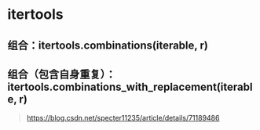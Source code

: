 # itertools
## 组合：itertools.combinations(iterable, r)
## 组合（包含自身重复）：itertools.combinations_with_replacement(iterable, r)
> https://blog.csdn.net/specter11235/article/details/71189486